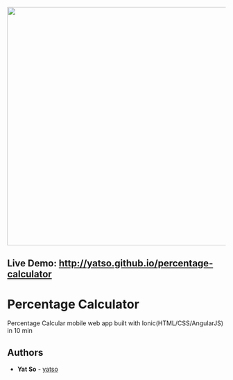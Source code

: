 <a href="http://yatso.github.io/percentage-calculator"><img src="images/your-todo-list-screenshot.png" width="550px">
</a>

## Live Demo: http://yatso.github.io/percentage-calculator

# Percentage Calculator

Percentage Calcular mobile web app built with Ionic(HTML/CSS/AngularJS) in 10 min

## Authors

* **Yat So**  - [yatso](https://github.com/yatso)
